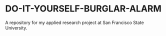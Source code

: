 # DO-IT-YOURSELF-BURGLAR-ALARM
A repository for my applied research project at San Francisco State University. 

